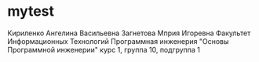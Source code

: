 # mytest
Кириленко
Ангелина
Васильевна
Загнетова 
Мприя 
Игоревна
Факультет Информационных Технологий
Программная инженерия
"Основы Программной инженерии"
курс 1, группа 10, подгруппа 1
